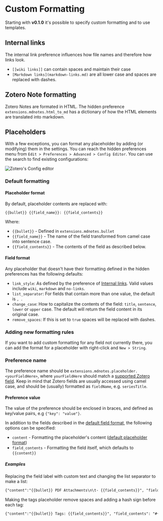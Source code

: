 # Custom Formatting

Starting with **v0.1.0** it's possible to specify custom formatting and to use templates.

## Internal links

The internal link preference influences how file names and therefore how links look.

- `[[wiki links]]` can contain spaces and maintain their case
- `[Markdown links](markdown-links.md)` are all lower case and spaces are replaced with dashes.

## Zotero Note formatting

Zotero Notes are formated in HTML. The hidden preference `extensions.mdnotes.html_to_md` has a dictionary of how the HTML elements are translated into markdown.

## Placeholders

With a few exceptions, you can format any placeholder by adding (or modifying) them in the settings. You can reach the hidden preferences menu from `Edit > Preferences > Advanced > Config Editor`. You can use the search to find existing configurations:

![Zotero's Config editor](../images/config-editor.png)

### Default formatting

#### Placeholder format

By default, placeholder contents are replaced with:

```markdown
{{bullet}} {{field_name}}: {{field_contents}}
```

Where:

- `{{bullet}}` - Defined in `extensions.mdnotes.bullet`
- `{{field_name}}` - The name of the field transformed from camel case into sentence case.
- `{{field_contents}}` - The contents of the field as described below.

#### Field format

Any placeholder that doesn't have their formatting defined in the hidden preferences has the following defaults:

- `link_style`: As defined by the preference of [Internal links](#internal-links). Valid values include `wiki`, `markdown` and `no-links`.
- `list_separator`: For fields that contain more than one value, the default is `, `.
- `change_case`: How to capitalize the contents of the field: `title`, `sentence`, `lower` or `upper` case. The default will return the field content in its original case.
- `remove_spaces`: If this is set to `true` spaces will be replaced with dashes.

### Adding new formatting rules

If you want to add custom formatting for any field not currently there, you can add the format for a placeholder with right-click and `New > String`.

### Preference name

The preference name should be `extensions.mdnotes.placeholder.<yourFieldHere>`, where `yourFieldHere` should match a [supported Zotero field](https://www.zotero.org/support/kb/item_types_and_fields). Keep in mind that Zotero fields are usually accessed using camel case, and should be (usually) formatted as `fieldName`, e.g. `seriesTitle`.

#### Preference value

The value of the preference should be enclosed in braces, and defined as key/value pairs, e.g `{"key": "value"}`.

In addition to the fields described in the [default field format](#field-format), the following options can be specified:

- `content` - Formatting the placeholder's content ([default placeholder format](#placeholder-format))
- `field_contents` - Formatting the field itself, which defaults to `{{content}}`

##### Examples

Replacing the field label with custom text and changing the list separator to make a list:

```markdown
{"content":"{{bullet}} PDF Attachments\n\t- {{field_contents}}", "field_contents": "{{content}}", "list_separator": "\n\t- "}
```

Making the tags placeholder remove spaces and adding a hash sign before each tag:

```markdown
{"content":"{{bullet}} Tags: {{field_contents}}", "field_contents": "#{{content}}", "link_style": "no-links", "list_separator": ", ", "remove_spaces": "true"}
```
